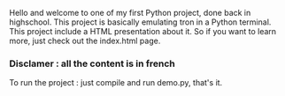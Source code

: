 Hello and welcome to one of my first Python project, done back in highschool. This project is basically emulating tron in a Python terminal.
This project include a HTML presentation about it. So if you want to learn more, just check out the index.html page.

### Disclamer : all the content is in french

To run the project :  just compile and run demo.py, that's it.
